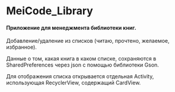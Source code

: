 # MeiCode_Library

#### Приложение для менеджмента библиотеки книг.
Добавление/удаление из списков (читаю, прочтено, желаемое, избранное).

Данные о том, какая книга в каком списке, сохраняются в SharedPreferences через json с помощью библиотеки Gson.

Для отображения списка открывается отдельная Activity, использующая RecyclerView, содержащий CardView.

